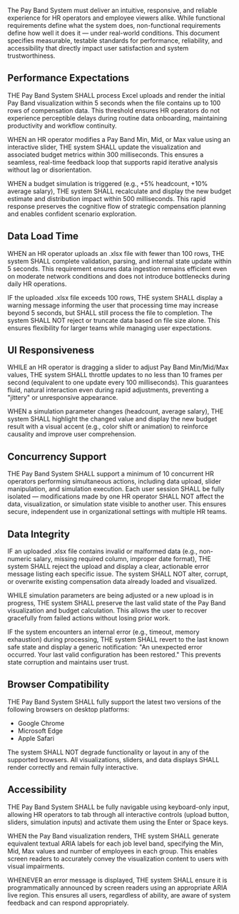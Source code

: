 The Pay Band System must deliver an intuitive, responsive, and reliable experience for HR operators and employee viewers alike. While functional requirements define what the system does, non-functional requirements define how well it does it — under real-world conditions. This document specifies measurable, testable standards for performance, reliability, and accessibility that directly impact user satisfaction and system trustworthiness.

## Performance Expectations

THE Pay Band System SHALL process Excel uploads and render the initial Pay Band visualization within 5 seconds when the file contains up to 100 rows of compensation data. This threshold ensures HR operators do not experience perceptible delays during routine data onboarding, maintaining productivity and workflow continuity.

WHEN an HR operator modifies a Pay Band Min, Mid, or Max value using an interactive slider, THE system SHALL update the visualization and associated budget metrics within 300 milliseconds. This ensures a seamless, real-time feedback loop that supports rapid iterative analysis without lag or disorientation.

WHEN a budget simulation is triggered (e.g., +5% headcount, +10% average salary), THE system SHALL recalculate and display the new budget estimate and distribution impact within 500 milliseconds. This rapid response preserves the cognitive flow of strategic compensation planning and enables confident scenario exploration.

## Data Load Time

WHEN an HR operator uploads an .xlsx file with fewer than 100 rows, THE system SHALL complete validation, parsing, and internal state update within 5 seconds. This requirement ensures data ingestion remains efficient even on moderate network conditions and does not introduce bottlenecks during daily HR operations.

IF the uploaded .xlsx file exceeds 100 rows, THE system SHALL display a warning message informing the user that processing time may increase beyond 5 seconds, but SHALL still process the file to completion. The system SHALL NOT reject or truncate data based on file size alone. This ensures flexibility for larger teams while managing user expectations.

## UI Responsiveness

WHILE an HR operator is dragging a slider to adjust Pay Band Min/Mid/Max values, THE system SHALL throttle updates to no less than 10 frames per second (equivalent to one update every 100 milliseconds). This guarantees fluid, natural interaction even during rapid adjustments, preventing a "jittery" or unresponsive appearance.

WHEN a simulation parameter changes (headcount, average salary), THE system SHALL highlight the changed value and display the new budget result with a visual accent (e.g., color shift or animation) to reinforce causality and improve user comprehension.

## Concurrency Support

THE Pay Band System SHALL support a minimum of 10 concurrent HR operators performing simultaneous actions, including data upload, slider manipulation, and simulation execution. Each user session SHALL be fully isolated — modifications made by one HR operator SHALL NOT affect the data, visualization, or simulation state visible to another user. This ensures secure, independent use in organizational settings with multiple HR teams.

## Data Integrity

IF an uploaded .xlsx file contains invalid or malformed data (e.g., non-numeric salary, missing required column, improper date format), THE system SHALL reject the upload and display a clear, actionable error message listing each specific issue. The system SHALL NOT alter, corrupt, or overwrite existing compensation data already loaded and visualized.

WHILE simulation parameters are being adjusted or a new upload is in progress, THE system SHALL preserve the last valid state of the Pay Band visualization and budget calculation. This allows the user to recover gracefully from failed actions without losing prior work.

IF the system encounters an internal error (e.g., timeout, memory exhaustion) during processing, THE system SHALL revert to the last known safe state and display a generic notification: "An unexpected error occurred. Your last valid configuration has been restored." This prevents state corruption and maintains user trust.

## Browser Compatibility

THE Pay Band System SHALL fully support the latest two versions of the following browsers on desktop platforms:
- Google Chrome
- Microsoft Edge
- Apple Safari

The system SHALL NOT degrade functionality or layout in any of the supported browsers. All visualizations, sliders, and data displays SHALL render correctly and remain fully interactive.

## Accessibility

THE Pay Band System SHALL be fully navigable using keyboard-only input, allowing HR operators to tab through all interactive controls (upload button, sliders, simulation inputs) and activate them using the Enter or Space keys.

WHEN the Pay Band visualization renders, THE system SHALL generate equivalent textual ARIA labels for each job level band, specifying the Min, Mid, Max values and number of employees in each group. This enables screen readers to accurately convey the visualization content to users with visual impairments.

WHENEVER an error message is displayed, THE system SHALL ensure it is programmatically announced by screen readers using an appropriate ARIA live region. This ensures all users, regardless of ability, are aware of system feedback and can respond appropriately.